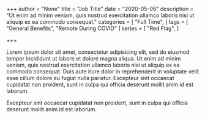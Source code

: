 +++
author = "None"
title = "Job Title"
date = "2020-05-06"
description = "Ut enim ad minim veniam, quis nostrud exercitation ullamco laboris nisi ut aliquip ex ea commodo consequat."
categories = [
    "Full Time",
]
tags = [
    "General Benefits",
    "Remote During COVID"
]
series = [
    "Red Flag",
]

+++

Lorem ipsum dolor sit amet, consectetur adipisicing elit, sed do eiusmod tempor incididunt ut labore et dolore magna aliqua. Ut enim ad minim veniam, quis nostrud exercitation ullamco laboris nisi ut aliquip ex ea commodo consequat. Duis aute irure dolor in reprehenderit in voluptate velit esse cillum dolore eu fugiat nulla pariatur. Excepteur sint occaecat cupidatat non proident, sunt in culpa qui officia deserunt mollit anim id est laborum.

<!--more-->
Excepteur sint occaecat cupidatat non proident, sunt in culpa qui officia deserunt mollit anim id est laborum.
